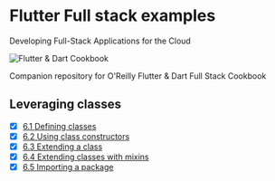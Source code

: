 
# Flutter Full stack examples

Developing Full-Stack Applications for the Cloud

![Flutter & Dart Cookbook](https://github.com/rosera/flutter-and-dart-cookbook/blob/main/images/flutter-dart-cookbook-sml.png "Flutter & Dart Cookbook")

Companion repository for O'Reilly Flutter & Dart Full Stack Cookbook

## Leveraging classes 

- [x] [6.1 Defining classes](https://github.com/rosera/flutter-and-dart-cookbook/blob/main/ch06/ex6-1.md)
- [x] [6.2 Using class constructors](https://github.com/rosera/flutter-and-dart-cookbook/blob/main/ch06/ex6-2.md)
- [x] [6.3 Extending a class](https://github.com/rosera/flutter-and-dart-cookbook/blob/main/ch06/ex6-3.md)
- [x] [6.4 Extending classes with mixins](https://github.com/rosera/flutter-and-dart-cookbook/blob/main/ch06/ex6-4.md)
- [x] [6.5 Importing a package](https://github.com/rosera/flutter-and-dart-cookbook/blob/main/ch06/ex6-5.md)
